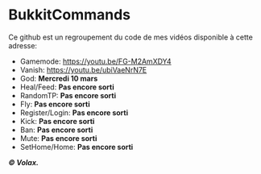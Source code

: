 # BukkitCommands
Ce github est un regroupement du code de mes vidéos disponible à cette adresse:

- Gamemode: https://youtu.be/FG-M2AmXDY4
- Vanish: https://youtu.be/ubiVaeNrN7E
- God: **Mercredi 10 mars**
- Heal/Feed: **Pas encore sorti**
- RandomTP: **Pas encore sorti**
- Fly: **Pas encore sorti**
- Register/Login: **Pas encore sorti**
- Kick: **Pas encore sorti**
- Ban: **Pas encore sorti**
- Mute: **Pas encore sorti**
- SetHome/Home: **Pas encore sorti**

***© Volax.***

